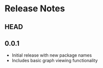 # Release Notes

## HEAD

## 0.0.1

- Initial release with new package names
- Includes basic graph viewing functionality
